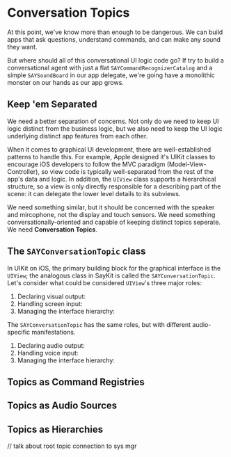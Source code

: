 # Conversation Topics

At this point, we've know more than enough to be dangerous. We can build apps that ask questions, understand commands, and can make any sound they want.

But where should all of this conversational UI logic code go? If try to build a conversational agent with just a flat `SAYCommandRecognizerCatalog` and a simple `SAYSoundBoard` in our app delegate, we're going have a monolithic monster on our hands as our app grows.

## Keep 'em Separated

We need a better separation of concerns. Not only do we need to keep UI logic distinct from the business logic, but we also need to keep the UI logic underlying distinct app features from each other.

When it comes to graphical UI development, there are well-established patterns to handle this. For example, Apple designed it's UIKit classes to encourage iOS developers to follow the MVC paradigm (Model-View-Controller), so view code is typically well-separated from the rest of the app's data and logic. In addition, the `UIView` class supports a hierarchical structure, so a view is only directly responsible for a describing part of the scene: it can delegate the lower level details to its subviews.

We need something similar, but it should be concerned with the speaker and mircophone, not the display and touch sensors. We need something conversationally-oriented and capable of keeping distinct topics seperate. We need **Conversation Topics**.

## The `SAYConversationTopic` class

In UIKit on iOS, the primary building block for the graphical interface is the `UIView`; the analogous class in SayKit is called the `SAYConversationTopic`. Let's consider what could be considered `UIView`'s three major roles:

1. Declaring visual output: 
2. Handling screen input: 
3. Managing the interface hierarchy: 

The `SAYConversationTopic` has the same roles, but with different audio-specific manifestations.

1. Declaring audio output:
2. Handling voice input:
3. Managing the interface hierarchy:  

## Topics as Command Registries

## Topics as Audio Sources

## Topics as Hierarchies

// talk about root topic connection to sys mgr
